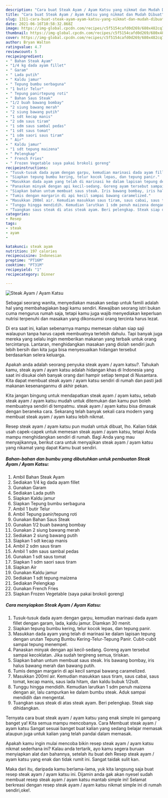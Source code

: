 ```yaml
---
description: "Cara buat Steak Ayam / Ayam Katsu yang nikmat dan Mudah Dibuat"
title: "Cara buat Steak Ayam / Ayam Katsu yang nikmat dan Mudah Dibuat"
slug: 1311-cara-buat-steak-ayam-ayam-katsu-yang-nikmat-dan-mudah-dibuat
date: 2021-06-16T10:58:32.868Z
image: https://img-global.cpcdn.com/recipes/c5f5154cafd0d269/680x482cq70/steak-ayam-ayam-katsu-foto-resep-utama.jpg
thumbnail: https://img-global.cpcdn.com/recipes/c5f5154cafd0d269/680x482cq70/steak-ayam-ayam-katsu-foto-resep-utama.jpg
cover: https://img-global.cpcdn.com/recipes/c5f5154cafd0d269/680x482cq70/steak-ayam-ayam-katsu-foto-resep-utama.jpg
author: Bryan Walton
ratingvalue: 4.7
reviewcount: 5
recipeingredient:
- " Bahan Steak Ayam"
- "1/4 kg dada ayam fillet"
- " Garam"
- " Lada putih"
- " Kaldu jamur"
- " Tepung bumbu serbaguna"
- "1 butir Telur"
- " Tepung panirtepung roti"
- " Bahan Saus Steak"
- "1/2 buah bawang bombay"
- "2 siung bawang merah"
- "2 siung bawang putih"
- "1 sdt kecap manis"
- "2 sdm saus tiram"
- "1 sdm saus sambal pedas"
- "1 sdt saus tomat"
- "1 sdm saori saus tiram"
- " Air"
- " Kaldu jamur"
- "1 sdt tepung maizena"
- " Pelengkap"
- " French Fries"
- " Frozen Vegetable saya pakai brokoli goreng"
recipeinstructions:
- "Tusuk-tusuk dada ayam dengan garpu, kemudian marinasi dada ayam fillet dengan garam, lada, kaldu jamur. Diamkan 30 menit."
- "Siapkan tepung bumbu kering, telur kocok lepas, dan tepung panir."
- "Masukkan dada ayam yang telah di marinasi ke dalam lapisan tepung dengan urutan Tepung Bumbu Kering-Telur-Tepung Panir. Cubit-cubit sampai tepung menempel."
- "Panaskan minyak dengan api kecil-sedang. Goreng ayam tersebut sampai kecoklatan. Jika sudah tergireng semua, tiriskan."
- "Siapkan bahan untum membuat saus steak. Iris bawang bombay, iris halus bawang merah dan bawang putih."
- "Tumis dengan margarin di api kecil sampai bawang caramelized."
- "Masukkan 200ml air. Kemudian masukkan saus tiram, saus cabai, saus tomat, kecap manis, saus lada hitam, dan kaldu bubuk 1/2sdt."
- "Tunggu hingga mendidih. Kemudian larutkan 1 sdm penuh maizena dengan air, lalu campurkan ke dalam bumbu steak. Aduk sampai mendidih dan mengental."
- "Tuangkan saus steak di atas steak ayam. Beri pelengkap. Steak siap dihidangkan."
categories:
- Resep
tags:
- steak
- ayam
- 

katakunci: steak ayam  
nutrition: 197 calories
recipecuisine: Indonesian
preptime: "PT16M"
cooktime: "PT31M"
recipeyield: "1"
recipecategory: Dinner

---
```



![Steak Ayam / Ayam Katsu](https://img-global.cpcdn.com/recipes/c5f5154cafd0d269/680x482cq70/steak-ayam-ayam-katsu-foto-resep-utama.jpg)

Sebagai seorang wanita, menyediakan masakan sedap untuk famili adalah hal yang membahagiakan bagi kamu sendiri. Kewajiban seorang istri bukan cuma mengurus rumah saja, tetapi kamu juga wajib menyediakan keperluan nutrisi terpenuhi dan masakan yang dikonsumsi orang tercinta harus lezat.

Di era  saat ini, kalian sebenarnya mampu memesan olahan siap saji walaupun tanpa harus capek membuatnya terlebih dahulu. Tapi banyak juga mereka yang selalu ingin memberikan makanan yang terbaik untuk orang tercintanya. Lantaran, menghidangkan masakan yang diolah sendiri jauh lebih bersih dan kita juga bisa menyesuaikan hidangan tersebut berdasarkan selera keluarga. 



Apakah anda adalah seorang penyuka steak ayam / ayam katsu?. Tahukah kamu, steak ayam / ayam katsu adalah hidangan khas di Indonesia yang saat ini disukai oleh banyak orang dari hampir setiap tempat di Nusantara. Kita dapat membuat steak ayam / ayam katsu sendiri di rumah dan pasti jadi makanan kesenanganmu di akhir pekan.

Kita jangan bingung untuk mendapatkan steak ayam / ayam katsu, sebab steak ayam / ayam katsu mudah untuk ditemukan dan kamu pun boleh membuatnya sendiri di tempatmu. steak ayam / ayam katsu bisa dimasak dengan beraneka cara. Sekarang telah banyak sekali cara modern yang membuat steak ayam / ayam katsu lebih nikmat.

Resep steak ayam / ayam katsu pun mudah untuk dibuat, lho. Kalian tidak usah capek-capek untuk memesan steak ayam / ayam katsu, tetapi Anda mampu menghidangkan sendiri di rumah. Bagi Anda yang mau menyajikannya, berikut cara untuk menyajikan steak ayam / ayam katsu yang nikamat yang dapat Kamu buat sendiri.

<!--inarticleads1-->

##### Bahan-bahan dan bumbu yang dibutuhkan untuk pembuatan Steak Ayam / Ayam Katsu:

1. Ambil  Bahan Steak Ayam
1. Sediakan 1/4 kg dada ayam fillet
1. Gunakan  Garam
1. Sediakan  Lada putih
1. Siapkan  Kaldu jamur
1. Siapkan  Tepung bumbu serbaguna
1. Ambil 1 butir Telur
1. Ambil  Tepung panir/tepung roti
1. Gunakan  Bahan Saus Steak
1. Gunakan 1/2 buah bawang bombay
1. Gunakan 2 siung bawang merah
1. Sediakan 2 siung bawang putih
1. Siapkan 1 sdt kecap manis
1. Ambil 2 sdm saus tiram
1. Ambil 1 sdm saus sambal pedas
1. Gunakan 1 sdt saus tomat
1. Siapkan 1 sdm saori saus tiram
1. Siapkan  Air
1. Gunakan  Kaldu jamur
1. Sediakan 1 sdt tepung maizena
1. Sediakan  Pelengkap
1. Gunakan  French Fries
1. Siapkan  Frozen Vegetable (saya pakai brokoli goreng)




<!--inarticleads2-->

##### Cara menyiapkan Steak Ayam / Ayam Katsu:

1. Tusuk-tusuk dada ayam dengan garpu, kemudian marinasi dada ayam fillet dengan garam, lada, kaldu jamur. Diamkan 30 menit.
1. Siapkan tepung bumbu kering, telur kocok lepas, dan tepung panir.
1. Masukkan dada ayam yang telah di marinasi ke dalam lapisan tepung dengan urutan Tepung Bumbu Kering-Telur-Tepung Panir. Cubit-cubit sampai tepung menempel.
1. Panaskan minyak dengan api kecil-sedang. Goreng ayam tersebut sampai kecoklatan. Jika sudah tergireng semua, tiriskan.
1. Siapkan bahan untum membuat saus steak. Iris bawang bombay, iris halus bawang merah dan bawang putih.
1. Tumis dengan margarin di api kecil sampai bawang caramelized.
1. Masukkan 200ml air. Kemudian masukkan saus tiram, saus cabai, saus tomat, kecap manis, saus lada hitam, dan kaldu bubuk 1/2sdt.
1. Tunggu hingga mendidih. Kemudian larutkan 1 sdm penuh maizena dengan air, lalu campurkan ke dalam bumbu steak. Aduk sampai mendidih dan mengental.
1. Tuangkan saus steak di atas steak ayam. Beri pelengkap. Steak siap dihidangkan.




Ternyata cara buat steak ayam / ayam katsu yang enak simple ini gampang banget ya! Kita semua mampu mencobanya. Cara Membuat steak ayam / ayam katsu Sangat sesuai banget buat kalian yang sedang belajar memasak ataupun juga untuk kalian yang telah pandai dalam memasak.

Apakah kamu ingin mulai mencoba bikin resep steak ayam / ayam katsu nikmat sederhana ini? Kalau anda tertarik, ayo kamu segera buruan menyiapkan alat dan bahannya, setelah itu buat deh Resep steak ayam / ayam katsu yang enak dan tidak rumit ini. Sangat taidak sulit kan. 

Maka dari itu, daripada kamu berlama-lama, yuk kita langsung saja buat resep steak ayam / ayam katsu ini. Dijamin anda gak akan nyesel sudah membuat resep steak ayam / ayam katsu mantab simple ini! Selamat berkreasi dengan resep steak ayam / ayam katsu nikmat simple ini di rumah sendiri,oke!.


